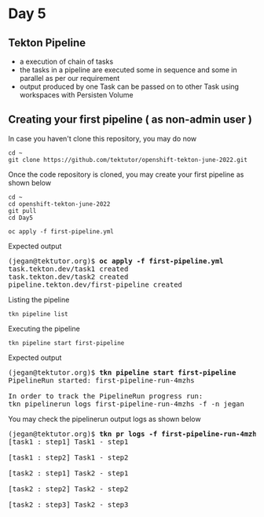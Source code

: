 # Day 5

## Tekton Pipeline
- a execution of chain of tasks
- the tasks in a pipeline are executed some in sequence and some in parallel as per our requirement
- output produced by one Task can be passed on to other Task using workspaces with Persisten Volume


## Creating your first pipeline ( as non-admin user )

In case you haven't clone this repository, you may do now
```
cd ~
git clone https://github.com/tektutor/openshift-tekton-june-2022.git
```

Once the code repository is cloned, you may create your first pipeline as shown below
```
cd ~
cd openshift-tekton-june-2022
git pull
cd Day5

oc apply -f first-pipeline.yml
```

Expected output
<pre>
(jegan@tektutor.org)$ <b>oc apply -f first-pipeline.yml</b>
task.tekton.dev/task1 created
task.tekton.dev/task2 created
pipeline.tekton.dev/first-pipeline created
</pre>

Listing the pipeline
```
tkn pipeline list
```

Executing the pipeline
```
tkn pipeline start first-pipeline
```

Expected output
<pre>
(jegan@tektutor.org)$ <b>tkn pipeline start first-pipeline</b>
PipelineRun started: first-pipeline-run-4mzhs

In order to track the PipelineRun progress run:
tkn pipelinerun logs first-pipeline-run-4mzhs -f -n jegan
</pre>

You may check the pipelinerun output logs as shown below
<pre>
(jegan@tektutor.org)$ <b>tkn pr logs -f first-pipeline-run-4mzhs</b>
[task1 : step1] Task1 - step1

[task1 : step2] Task1 - step2

[task2 : step1] Task2 - step1

[task2 : step2] Task2 - step2

[task2 : step3] Task2 - step3
</pre>
